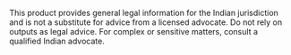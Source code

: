 This product provides general legal information for the Indian jurisdiction and is not a substitute for advice from a licensed advocate. Do not rely on outputs as legal advice. For complex or sensitive matters, consult a qualified Indian advocate.

